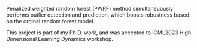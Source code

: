 Penalized weighted random forest (PWRF) method simultaneuously performs outlier detection and prediction, which boosts robustness based on the orginal random forest model.

This project is part of my Ph.D. work, and was accepted to ICML2023 High Dimensional Learning Dynamics workshop.
